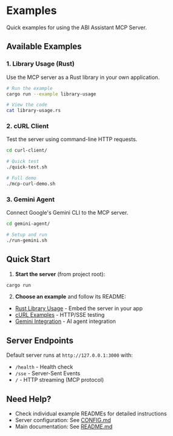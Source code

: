 # Examples

Quick examples for using the ABI Assistant MCP Server.

## Available Examples

### 1. Library Usage (Rust)
Use the MCP server as a Rust library in your own application.

```bash
# Run the example
cargo run --example library-usage

# View the code
cat library-usage.rs
```

### 2. cURL Client
Test the server using command-line HTTP requests.

```bash
cd curl-client/

# Quick test
./quick-test.sh

# Full demo
./mcp-curl-demo.sh
```

### 3. Gemini Agent
Connect Google's Gemini CLI to the MCP server.

```bash
cd gemini-agent/

# Setup and run
./run-gemini.sh
```

## Quick Start

1. **Start the server** (from project root):
```bash
cargo run
```

2. **Choose an example** and follow its README:
- [Rust Library Usage](library-usage.rs) - Embed the server in your app
- [cURL Examples](curl-client/README.md) - HTTP/SSE testing
- [Gemini Integration](gemini-agent/README.md) - AI agent integration

## Server Endpoints

Default server runs at `http://127.0.0.1:3000` with:
- `/health` - Health check
- `/sse` - Server-Sent Events
- `/` - HTTP streaming (MCP protocol)

## Need Help?

- Check individual example READMEs for detailed instructions
- Server configuration: See [CONFIG.md](../CONFIG.md)
- Main documentation: See [README.md](../README.md)